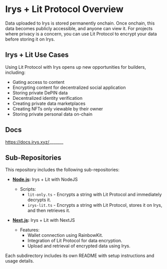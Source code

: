 # Irys + Lit Protocol Overview

Data uploaded to Irys is stored permanently onchain. Once onchain, this data becomes publicly accessible, and anyone can view it. For projects where privacy is a concern, you can use Lit Protocol to encrypt your data before storing it on Irys.

## Irys + Lit Use Cases

Using Lit Protocol with Irys opens up new opportunities for builders, including:

- Gating access to content
- Encrypting content for decentralized social application
- Storing private DePIN data
- Decentralized identity verification
- Creating private data marketplaces
- Creating NFTs only viewable by their owner
- Storing private personal data on-chain

## Docs

https://docs.irys.xyz/_______

## Sub-Repositories

This repository includes the following sub-repositories:

- **[Node.js](./nodejs/README.md):** Irys + Lit with NodeJS
  - Scripts:
    - `lit-only.ts` - Encrypts a string with Lit Protocol and immediately decrypts it.
    - `irys-lit.ts` - Encrypts a string with Lit Protocol, stores it on Irys, and then retrieves it.

- **[Next.js](./nextjs/README.md):** Irys + Lit with NextJS
  - Features:
    - Wallet connection using RainbowKit.
    - Integration of Lit Protocol for data encryption.
    - Upload and retrieval of encrypted data using Irys.

Each subdirectory includes its own README with setup instructions and usage details.
